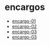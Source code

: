 # encargos

- [encargo-01](./encargo-01/)
- [encargo-02](./encargo-02/)
- [encargo-03](./encargo-03/)
- [encargo-03](./encargo-04/)
